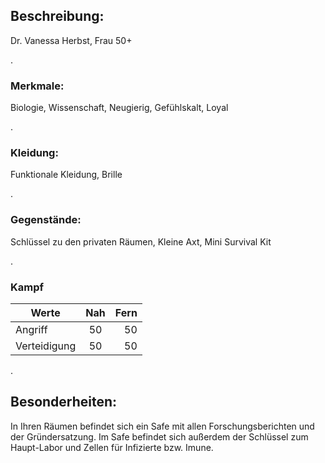 [comment]: # (Dr. Vanessa Herbst)
## Beschreibung: 
Dr. Vanessa Herbst, Frau 50+

.
### Merkmale:
Biologie, Wissenschaft, Neugierig, Gefühlskalt, Loyal

.
### Kleidung: 
Funktionale Kleidung, Brille

. 
### Gegenstände:
Schlüssel zu den privaten  Räumen, Kleine Axt, Mini Survival Kit

.  
### Kampf

| Werte             | Nah   | Fern  |
| -------------     |:-----:| -----:|
| Angriff           | 50    | 50    |
| Verteidigung      | 50    | 50    |
  
.   
## Besonderheiten: 
In Ihren Räumen befindet sich ein Safe mit allen Forschungsberichten und der Gründersatzung. Im Safe befindet sich außerdem der Schlüssel zum Haupt-Labor und Zellen für Infizierte bzw. Imune.
